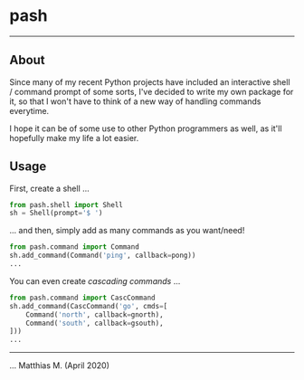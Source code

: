 # pash

---

## About

Since many of my recent Python projects have included an interactive shell / command prompt of some sorts,
I've decided to write my own package for it, so that I won't have to think of a new way of handling commands everytime.

I hope it can be of some use to other Python programmers as well, as it'll hopefully make my life a lot easier.

## Usage

First, create a shell ...

```python
from pash.shell import Shell
sh = Shell(prompt='$ ')
```

... and then, simply add as many commands as you want/need!

```python
from pash.command import Command
sh.add_command(Command('ping', callback=pong))
...
```

You can even create _cascading commands_ ...

```python
from pash.command import CascCommand
sh.add_command(CascCommand('go', cmds=[
    Command('north', callback=gnorth),
    Command('south', callback=gsouth),
]))
...
```

---

... Matthias M. (April 2020)